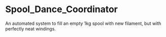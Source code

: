 # Spool_Dance_Coordinator
An automated system to fill an empty 1kg spool with new filament, but with perfectly neat windings.
